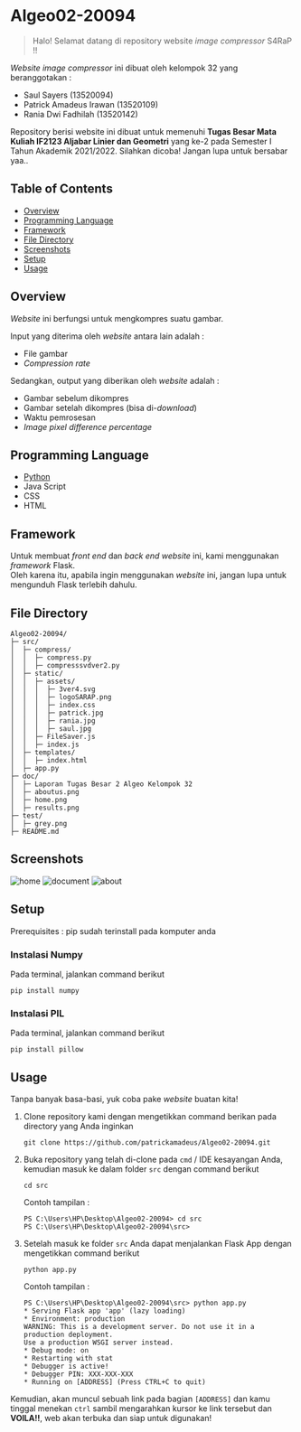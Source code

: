 # Algeo02-20094
> Halo! Selamat datang di repository website *image compressor* S4RaP !!

*Website image compressor* ini dibuat oleh kelompok 32 yang beranggotakan :
- Saul Sayers (13520094)
- Patrick Amadeus Irawan (13520109)
- Rania Dwi Fadhilah (13520142)

Repository berisi website ini dibuat untuk memenuhi **Tugas Besar Mata Kuliah IF2123 Aljabar Linier dan Geometri** yang ke-2 pada Semester I Tahun Akademik 2021/2022. Silahkan dicoba! Jangan lupa untuk bersabar yaa..

## Table of Contents
* [Overview](#overview)
* [Programming Language](#programming-language)
* [Framework](#framework)
* [File Directory](#file-directory)
* [Screenshots](#screenshots)
* [Setup](#setup)
* [Usage](#usage)


## Overview
*Website* ini berfungsi untuk mengkompres suatu gambar.

Input yang diterima oleh *website* antara lain adalah :
- File gambar
- *Compression rate*

Sedangkan, output yang diberikan oleh *website* adalah :
- Gambar sebelum dikompres
- Gambar setelah dikompres (bisa di-*download*)
- Waktu pemrosesan
- *Image pixel difference percentage*


## Programming Language
- [Python](https://www.python.org/downloads/)
- Java Script
- CSS
- HTML

## Framework
Untuk membuat *front end* dan *back end website* ini, kami menggunakan *framework* Flask.\
Oleh karena itu, apabila ingin menggunakan *website* ini, jangan lupa untuk mengunduh Flask terlebih dahulu.

## File Directory
```
Algeo02-20094/ 
├─ src/ 
│  ├─ compress/ 
│  │  ├─ compress.py 
│  │  ├─ compresssvdver2.py 
│  ├─ static/ 
│  │  ├─ assets/ 
│  │  │  ├─ 3ver4.svg 
│  │  │  ├─ logoSARAP.png 
│  │  │  ├─ index.css 
│  │  │  ├─ patrick.jpg 
│  │  │  ├─ rania.jpg 
│  │  │  ├─ saul.jpg 
│  │  ├─ FileSaver.js 
│  │  ├─ index.js 
│  ├─ templates/ 
│  │  ├─ index.html 
│  ├─ app.py 
├─ doc/ 
│  ├─ Laporan Tugas Besar 2 Algeo Kelompok 32 
│  ├─ aboutus.png 
│  ├─ home.png
│  ├─ results.png 
├─ test/ 
│  ├─ grey.png 
├─ README.md 
```

## Screenshots
![home](./doc/home.png)
![document](./doc/results.png)
![about](./doc/aboutus.png)


## Setup
Prerequisites : pip sudah terinstall pada komputer anda
### Instalasi Numpy

Pada terminal, jalankan command berikut
```
pip install numpy
```
### Instalasi PIL
Pada terminal, jalankan command berikut
```
pip install pillow
```

## Usage
Tanpa banyak basa-basi, yuk coba pake *website* buatan kita!

1. Clone repository kami dengan mengetikkan command berikan pada directory yang Anda inginkan

    ```
    git clone https://github.com/patrickamadeus/Algeo02-20094.git
    ```
2. Buka repository yang telah di-clone pada `cmd` / IDE kesayangan Anda, kemudian masuk ke dalam folder `src` dengan command berikut
    ```
    cd src
    ```
    Contoh tampilan :
    ```
    PS C:\Users\HP\Desktop\Algeo02-20094> cd src
    PS C:\Users\HP\Desktop\Algeo02-20094\src> 
    ```

3. Setelah masuk ke folder `src` Anda dapat menjalankan Flask App dengan mengetikkan command berikut
    ```
    python app.py
    ```
    Contoh tampilan  :
    ```
    PS C:\Users\HP\Desktop\Algeo02-20094\src> python app.py
    * Serving Flask app 'app' (lazy loading)
    * Environment: production
    WARNING: This is a development server. Do not use it in a production deployment.
    Use a production WSGI server instead.
    * Debug mode: on
    * Restarting with stat
    * Debugger is active!
    * Debugger PIN: XXX-XXX-XXX
    * Running on [ADDRESS] (Press CTRL+C to quit)
    ```

Kemudian, akan muncul sebuah link pada bagian `[ADDRESS]` dan kamu tinggal menekan `ctrl` sambil mengarahkan kursor ke link tersebut dan **VOILA!!**, web akan terbuka dan siap untuk digunakan!
